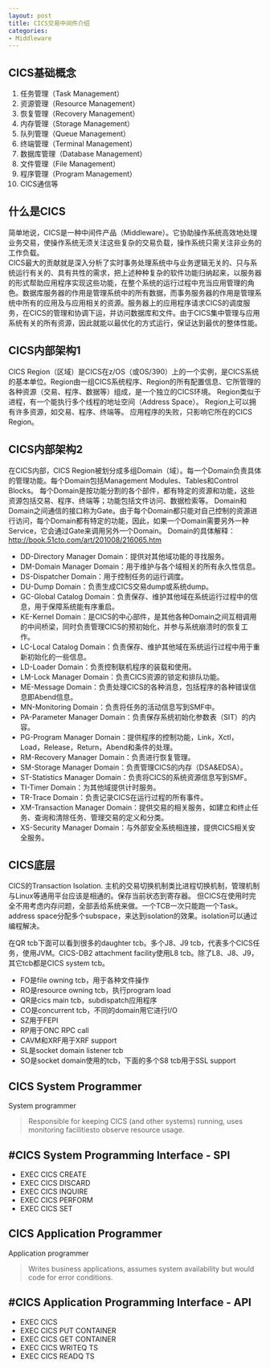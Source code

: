 ```yaml
---
layout: post
title: CICS交易中间件介绍 
categories:
- Middleware
---
```


## CICS基础概念	
1. 任务管理（Task Management）
2. 资源管理（Resource Management）
3. 恢复管理（Recovery Management）
4. 内存管理（Storage Management）
5. 队列管理（Queue Management）
6. 终端管理（Terminal Management）
7. 数据库管理（Database Management）
8. 文件管理（File Management）
9. 程序管理（Program Management）
10. CICS通信等

## 什么是CICS	
简单地说，CICS是一种中间件产品（Middleware）。它协助操作系统高效地处理业务交易，使操作系统无须关注这些复杂的交易负载，操作系统只需关注非业务的工作负载。  
CICS最大的贡献就是深入分析了实时事务处理系统中与业务逻辑无关的、只与系统运行有关的、具有共性的需求，把上述种种复杂的软件功能归纳起来，以服务器的形式帮助应用程序实现这些功能，在整个系统的运行过程中充当应用管理的角色。数据库服务器的作用是管理系统中的所有数据，而事务服务器的作用是管理系统中所有的应用及与应用相关的资源。服务器上的应用程序请求CICS的调度服务，在CICS的管理和协调下运，并访问数据库和文件。由于CICS集中管理与应用系统有关的所有资源，因此就能以最优化的方式运行，保证达到最优的整体性能。

## CICS内部架构1
CICS Region（区域）是CICS在z/OS（或OS/390）上的一个实例，是CICS系统的基本单位。Region由一组CICS系统程序、Region的所有配置信息、它所管理的各种资源（交易、程序、数据等）组成，是一个独立的CICS环境。
Region类似于进程，有一个能执行多个线程的地址空间（Address Space）。
Region上可以拥有许多资源，如交易、程序、终端等。
应用程序的失败，只影响它所在的CICS Region。

## CICS内部架构2	
在CICS内部，CICS Region被划分成多组Domain（域）。每一个Domain负责具体的管理功能。每个Domain包括Management Modules、Tables和Control Blocks。
每个Domain是按功能分割的各个部件，都有特定的资源和功能，这些资源包括交易、程序、终端等；功能包括文件访问、数据检索等。
Domain和Domain之间通信的接口称为Gate。由于每个Domain都只能对自己控制的资源进行访问，每个Domain都有特定的功能，因此，如果一个Domain需要另外一种Service，它会通过Gate来调用另外一个Domain。
Domain的具体解释：
http://book.51cto.com/art/201008/216065.htm
* DD-Directory Manager Domain：提供对其他域功能的寻找服务。
* DM-Domain Manager Domain：用于维护与各个域相关的所有永久性信息。
* DS-Dispatcher Domain：用于控制任务的运行调度。
* DU-Dump Domain：负责生成CICS交易dump或系统dump。
* GC-Global Catalog Domain：负责保存、维护其他域在系统运行过程中的信息，用于保障系统能有序重启。
* KE-Kernel Domain：是CICS的中心部件，是其他各种Domain之间互相调用的中间桥梁，同时负责管理CICS的预初始化，并参与系统崩溃时的恢复工作。
* LC-Local Catalog Domain：负责保存、维护其他域在系统运行过程中用于重新初始化的一些信息。
* LD-Loader Domain：负责控制联机程序的装载和使用。
* LM-Lock Manager Domain：负责CICS资源的锁定和排队功能。
* ME-Message Domain：负责处理CICS的各种消息，包括程序的各种错误信息即Abend信息。
* MN-Monitoring Domain：负责将任务的活动信息写到SMF中。
* PA-Parameter Manager Domain：负责保存系统初始化参数表（SIT）的内容。
* PG-Program Manager Domain：提供程序的控制功能，Link，Xctl，Load，Release，Return，Abend和条件的处理。
* RM-Recovery Manager Domain：负责进行恢复管理。
* SM-Storage Manager Domain：负责管理CICS的内存（DSA&EDSA）。
* ST-Statistics Manager Domain：负责将CICS的系统资源信息写到SMF。
* TI-Timer Domain：为其他域提供计时服务。
* TR-Trace Domain：负责记录CICS在运行过程的所有事件。
* XM-Transaction Manager Domain：提供交易的相关服务，如建立和终止任务、查询和清除任务、管理交易的定义和分类。
* XS-Security Manager Domain：与外部安全系统相连接，提供CICS相关安全服务。

## CICS底层
CICS的Transaction Isolation.
主机的交易切换机制类比进程切换机制，管理机制与Linux等通用平台应该是相通的。保存当前状态到寄存器。
但CICS在使用时完全不用考虑内存问题，全部丢给系统来做。一个TCB一次只能跑一个Task。
address space分配多个subspace，来达到isolation的效果。isolation可以通过编程解决。

在QR tcb下面可以看到很多的daughter tcb。多个J8、J9 tcb，代表多个CICS任务，使用JVM。CICS-DB2 attachment facility使用L8 tcb。除了L8、J8、J9，其它tcb都是CICS system tcb。

* FO是file owning tcb，用于各种文件操作
* RO是resource owning tcb，执行program load
* QR是cics main tcb，subdispatch应用程序
* CO是concurrent tcb，不同的domain用它进行I/O
* SZ用于FEPI
* RP用于ONC RPC call
* CAVM和XRF用于XRF support
* SL是socket domain listener tcb
* SO是socket domain使用的tcb，下面的多个S8 tcb用于SSL support

## CICS System Programmer	
System programmer
>Responsible for keeping CICS (and other systems) running, uses monitoring facilitiesto observe resource usage.

## #CICS System Programming Interface - SPI
* EXEC CICS CREATE 
* EXEC CICS DISCARD
* EXEC CICS INQUIRE
* EXEC CICS PERFORM
* EXEC CICS SET

## CICS Application Programmer	
Application programmer
>Writes business applications, assumes system availability but would code for error conditions.

## #CICS Application Programming Interface - API
* EXEC CICS
* EXEC CICS PUT CONTAINER
* EXEC CICS GET CONTAINER
* EXEC CICS WRITEQ TS
* EXEC CICS READQ TS